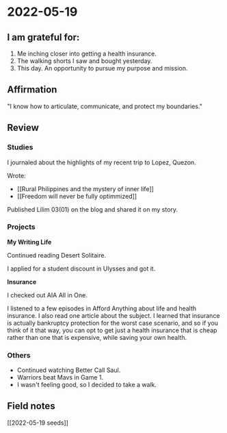 # 2022-05-19

## I am grateful for:
1. Me inching closer into getting a health insurance.
2. The walking shorts I saw and bought yesterday.
3. This day. An opportunity to pursue my purpose and mission.

## Affirmation

"I know how to articulate, communicate, and protect my boundaries."

## Review
### Studies

I journaled about the highlights of my recent trip to Lopez, Quezon.

Wrote: 
- [[Rural Philippines and the mystery of inner life]]
- [[Freedom will never be fully optimmized]]

Published Lilim 03(01) on the blog and shared it on my story.

### Projects

**My Writing Life**

Continued reading Desert Solitaire.

I applied for a student discount in Ulysses and got it.

**Insurance**

I checked out AIA All in One.

I listened to a few episodes in Afford Anything about life and health insurance. I also read one article about the subject. I learned that insurance is actually bankruptcy protection for the worst case scenario, and so if you think of it that way, you can opt to get just a health insurance that is cheap rather than one that is expensive, while saving your own health.

### Others

- Continued watching Better Call Saul.
- Warriors beat Mavs in Game 1.
- I wasn't feeling good, so I decided to take a walk.

## Field notes

[[2022-05-19 seeds]]